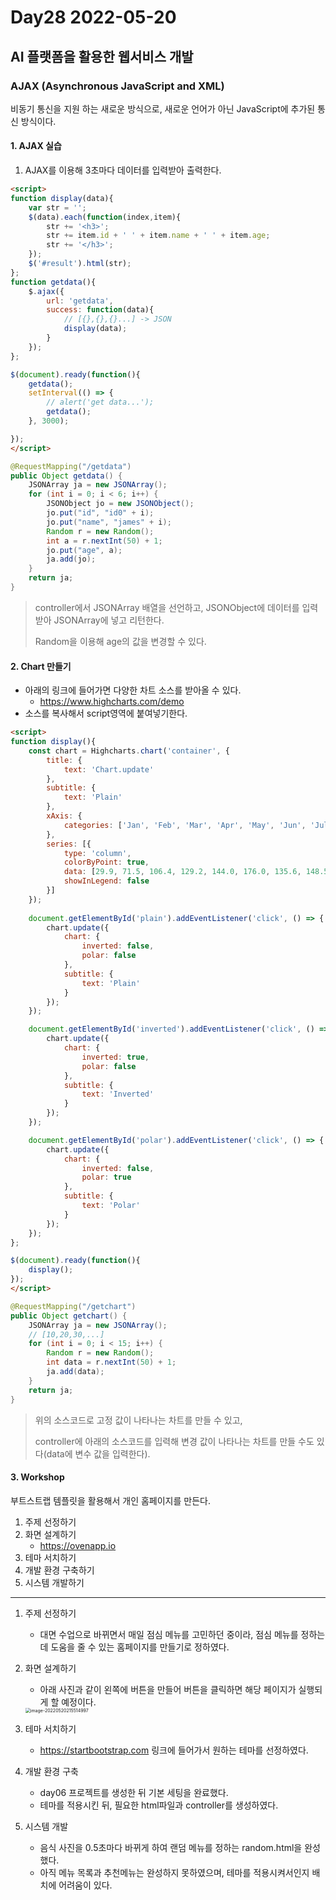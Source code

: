 # Day28 2022-05-20

## AI 플랫폼을 활용한 웹서비스 개발

### AJAX (Asynchronous JavaScript and XML)

비동기 통신을 지원 하는 새로운 방식으로, 새로운 언어가 아닌 JavaScript에 추가된 통신 방식이다.

#### 1. AJAX 실습

1. AJAX를 이용해 3초마다 데이터를 입력받아 출력한다.

```html
<script>
function display(data){
	var str = '';
	$(data).each(function(index,item){
		str += '<h3>';
		str += item.id + ' ' + item.name + ' ' + item.age;
		str += '</h3>';
	});
	$('#result').html(str);
};
function getdata(){
	$.ajax({
		url: 'getdata',
		success: function(data){
			// [{},{},{}...] -> JSON
			display(data);
		}
	});
};

$(document).ready(function(){
	getdata();
	setInterval(() => {
		// alert('get data...');
		getdata();
	}, 3000);

});
</script>
```

```java
@RequestMapping("/getdata")
public Object getdata() {
    JSONArray ja = new JSONArray();
    for (int i = 0; i < 6; i++) {
        JSONObject jo = new JSONObject();
        jo.put("id", "id0" + i);
        jo.put("name", "james" + i);
        Random r = new Random();
        int a = r.nextInt(50) + 1;
        jo.put("age", a);
        ja.add(jo);
    }
    return ja;
}
```

> controller에서 JSONArray 배열을 선언하고, JSONObject에 데이터를 입력받아 JSONArray에 넣고 리턴한다.
>
> Random을 이용해 age의 값을 변경할 수 있다.

#### 2. Chart 만들기

- 아래의 링크에 들어가면 다양한 차트 소스를 받아올 수 있다.
  - https://www.highcharts.com/demo 
- 소스를 복사해서 script영역에 붙여넣기한다.

```html
<script>
function display(){
	const chart = Highcharts.chart('container', {
	    title: {
	        text: 'Chart.update'
	    },
	    subtitle: {
	        text: 'Plain'
	    },
	    xAxis: {
	        categories: ['Jan', 'Feb', 'Mar', 'Apr', 'May', 'Jun', 'Jul', 'Aug', 'Sep', 'Oct', 'Nov', 'Dec']
	    },
	    series: [{
	        type: 'column',
	        colorByPoint: true,
	        data: [29.9, 71.5, 106.4, 129.2, 144.0, 176.0, 135.6, 148.5, 216.4, 194.1, 95.6, 54.4],
	        showInLegend: false
	    }]
	});
	
	document.getElementById('plain').addEventListener('click', () => {
	    chart.update({
	        chart: {
	            inverted: false,
	            polar: false
	        },
	        subtitle: {
	            text: 'Plain'
	        }
	    });
	});

	document.getElementById('inverted').addEventListener('click', () => {
	    chart.update({
	        chart: {
	            inverted: true,
	            polar: false
	        },
	        subtitle: {
	            text: 'Inverted'
	        }
	    });
	});

	document.getElementById('polar').addEventListener('click', () => {
	    chart.update({
	        chart: {
	            inverted: false,
	            polar: true
	        },
	        subtitle: {
	            text: 'Polar'
	        }
	    });
	});
};

$(document).ready(function(){
	display();
});
</script>
```

```java
@RequestMapping("/getchart")
public Object getchart() {
    JSONArray ja = new JSONArray();
    // [10,20,30,...]
    for (int i = 0; i < 15; i++) {
        Random r = new Random();
        int data = r.nextInt(50) + 1;
        ja.add(data);
    }
    return ja;
}
```

> 위의 소스코드로 고정 값이 나타나는 차트를 만들 수 있고, 
>
> controller에 아래의 소스코드를 입력해 변경 값이 나타나는 차트를 만들 수도 있다(data에 변수 값을 입력한다).

#### 3. Workshop

부트스트랩 템플릿을 활용해서 개인 홈페이지를 만든다.

1. 주제 선정하기
2. 화면 설계하기
   - https://ovenapp.io
3. 테마 서치하기
4. 개발 환경 구축하기
5. 시스템 개발하기

---

1. 주제 선정하기

   - 대면 수업으로 바뀌면서 매일 점심 메뉴를 고민하던 중이라, 점심 메뉴를 정하는데 도움을 줄 수 있는 홈페이지를 만들기로 정하였다.

2. 화면 설계하기

   - 아래 사진과 같이 왼쪽에 버튼을 만들어 버튼을 클릭하면 해당 페이지가 실행되게 할 예정이다.

   <img src="C:\Users\hasun\AppData\Roaming\Typora\typora-user-images\image-20220520215514997.png" alt="image-20220520215514997" style="zoom:50%;" />

3. 테마 서치하기

   - https://startbootstrap.com 링크에 들어가서 원하는 테마를 선정하였다.

4. 개발 환경 구축

   - day06 프로젝트를 생성한 뒤 기본 세팅을 완료했다.
   - 테마를 적용시킨 뒤, 필요한 html파일과 controller를 생성하였다.

5. 시스템 개발

   - 음식 사진을 0.5초마다 바뀌게 하여 랜덤 메뉴를 정하는 random.html을 완성했다.
   - 아직 메뉴 목록과 추천메뉴는 완성하지 못하였으며, 테마를 적용시켜서인지 배치에 어려움이 있다.
